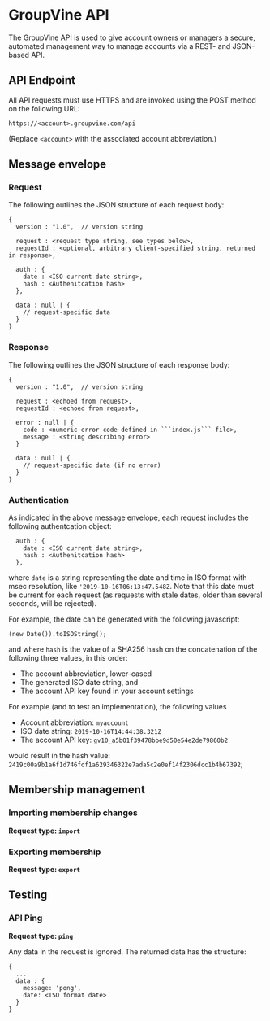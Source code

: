 # GroupVine API

The GroupVine API is used to give account owners or managers a secure,
automated management way to manage accounts via a REST- and
JSON-based API.

## API Endpoint

All API requests must use HTTPS and are invoked using the POST method
on the following URL:

```
https://<account>.groupvine.com/api
```

(Replace ```<account>``` with the associated account abbreviation.)


## Message envelope

### Request

The following outlines the JSON structure of each request body:

```
{
  version : "1.0",  // version string

  request : <request type string, see types below>,
  requestId : <optional, arbitrary client-specified string, returned in response>,

  auth : {
    date : <ISO current date string>,
    hash : <Authenitcation hash>
  },

  data : null | {
    // request-specific data
  }
}
```

### Response

The following outlines the JSON structure of each response body:

```
{
  version : "1.0",  // version string 

  request : <echoed from request>,
  requestId : <echoed from request>,

  error : null | {
    code : <numeric error code defined in ```index.js``` file>,
    message : <string describing error>
  }

  data : null | {
    // request-specific data (if no error)
  }
}
```

### Authentication 

As indicated in the above message envelope, each request includes the
following authentcation object:

```
  auth : {
    date : <ISO current date string>,
    hash : <Authenitcation hash>
  },
```

where ```date``` is a string representing the date and time in ISO
format with msec resolution, like ```'2019-10-16T06:13:47.548Z```.
Note that this date must be current for each request (as requests with
stale dates, older than several seconds, will be rejected).

For example, the date can be generated with the following javascript:

```
(new Date()).toISOString();
```

and where ```hash``` is the value of a SHA256 hash on the concatenation of the
following three values, in this order:

- The account abbreviation, lower-cased
- The generated ISO date string, and
- The account API key found in your account settings

For example (and to test an implementation), the following values

- Account abbreviation: ``` myaccount ```
- ISO date string: ``` 2019-10-16T14:44:38.321Z ```
- The account API key: ``` gv10_a5b01f39478bbe9d50e54e2de79860b2 ```

would result in the hash value: ``` 2419c00a9b1a6f1d746fdf1a629346322e7ada5c2e0ef14f2306dcc1b4b67392 ```;


## Membership management

### Importing membership changes

**Request type: ```import```**



### Exporting membership

**Request type: ```export```**


## Testing

### API Ping

**Request type: ```ping```**

Any data in the request is ignored.  The returned data has the structure:

```
{
  ...
  data : {
    message: 'pong',
    date: <ISO format date>
  }
}
```

